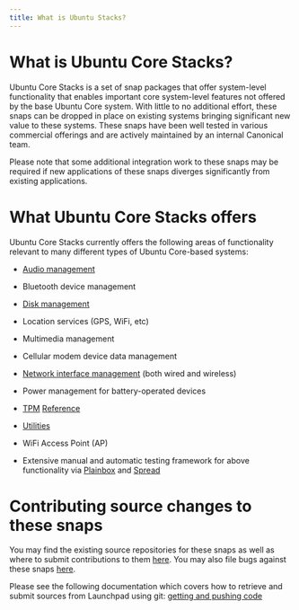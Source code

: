 ```yaml
---
title: What is Ubuntu Stacks?
---
```


# What is Ubuntu Core Stacks?

Ubuntu Core Stacks is a set of snap packages that offer system-level functionality that
enables important core system-level features not offered by the base Ubuntu Core
system. With little to no additional effort, these snaps can be dropped in place
on existing systems bringing significant new value to these systems.
These snaps have been well tested in various commercial offerings and are
actively maintained by an internal Canonical team.

Please note that some additional integration work to these snaps may be required if
new applications of these snaps diverges significantly from existing applications.

# What Ubuntu Core Stacks offers

Ubuntu Core Stacks currently offers the following areas of functionality relevant
to many different types of Ubuntu Core-based systems:

* [Audio management](audio/index.md)
* Bluetooth device management
* [Disk management](disk/index.md)
* Location services (GPS, WiFi, etc)
* Multimedia management
* Cellular modem device data management
* [Network interface management](network/network-manager/docs/index.md) (both wired and wireless)
* Power management for battery-operated devices
* [TPM](tpm/index.md) [Reference](https://en.wikipedia.org/wiki/Trusted_Platform_Module)
* [Utilities](utilities/index.md)
* WiFi Access Point (AP)

* Extensive manual and automatic testing framework for above functionality via
  [Plainbox](https://pypi.python.org/pypi/plainbox) and [Spread](https://github.com/snapcore/spread)

# Contributing source changes to these snaps

  You may find the existing source repositories for these snaps as well as where to
  submit contributions to them [here](https://code.launchpad.net/~snappy-hwe-team/snappy-hwe-snaps/).
  You may also file bugs against these snaps [here](https://bugs.launchpad.net/snappy-hwe-snaps).

  Please see the following documentation which covers how to retrieve and submit sources
  from Launchpad using git: [getting and pushing code](https://help.launchpad.net/Code/Git#Getting_code)
